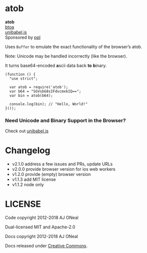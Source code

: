 atob
====

**atob**  
[btoa](https://git.coolaj86.com/coolaj86/btoa.js)  
[unibabel.js](https://git.coolaj86.com/coolaj86/unibabel.js)  
Sponsored by [ppl](https://ppl.family)

Uses `Buffer` to emulate the exact functionality of the browser’s atob.

Note: Unicode may be handled incorrectly (like the browser).

It turns base64-encoded **a**scii data back **to** **b**inary.

    (function () {
      "use strict";

      var atob = require('atob');
      var b64 = "SGVsbG8sIFdvcmxkIQ==";
      var bin = atob(b64);

      console.log(bin); // "Hello, World!"
    }());

### Need Unicode and Binary Support in the Browser?

Check out [unibabel.js](https://git.coolaj86.com/coolaj86/unibabel.js)

Changelog
=========

-   v2.1.0 address a few issues and PRs, update URLs
-   v2.0.0 provide browser version for ios web workers
-   v1.2.0 provide (empty) browser version
-   v1.1.3 add MIT license
-   v1.1.2 node only

LICENSE
=======

Code copyright 2012-2018 AJ ONeal

Dual-licensed MIT and Apache-2.0

Docs copyright 2012-2018 AJ ONeal

Docs released under [Creative Commons](https://git.coolaj86.com/coolaj86/atob.js/blob/master/LICENSE.DOCS).
